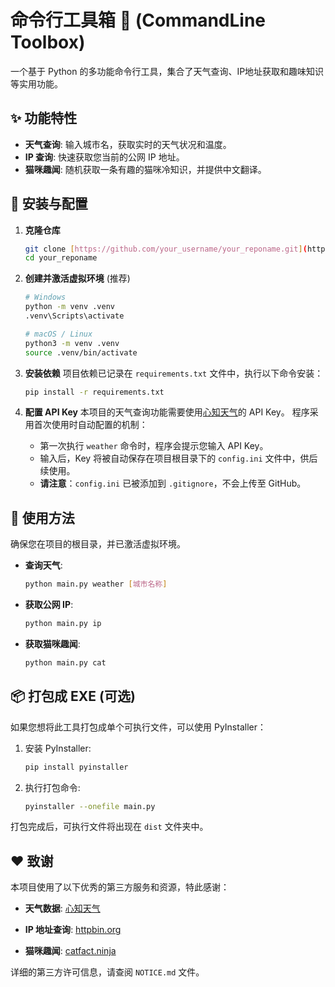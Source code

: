 # 命令行工具箱 🧰 (CommandLine Toolbox)

一个基于 Python 的多功能命令行工具，集合了天气查询、IP地址获取和趣味知识等实用功能。

## ✨ 功能特性

- **天气查询**: 输入城市名，获取实时的天气状况和温度。
- **IP 查询**: 快速获取您当前的公网 IP 地址。
- **猫咪趣闻**: 随机获取一条有趣的猫咪冷知识，并提供中文翻译。

## 🔧 安装与配置

1.  **克隆仓库**
    ```bash
    git clone [https://github.com/your_username/your_reponame.git](https://github.com/your_username/your_reponame.git)
    cd your_reponame
    ```

2.  **创建并激活虚拟环境** (推荐)
    ```bash
    # Windows
    python -m venv .venv
    .venv\Scripts\activate

    # macOS / Linux
    python3 -m venv .venv
    source .venv/bin/activate
    ```

3.  **安装依赖**
    项目依赖已记录在 `requirements.txt` 文件中，执行以下命令安装：
    ```bash
    pip install -r requirements.txt
    ```

4.  **配置 API Key**
    本项目的天气查询功能需要使用[心知天气](https://www.seniverse.com/)的 API Key。
    程序采用首次使用时自动配置的机制：
    - 第一次执行 `weather` 命令时，程序会提示您输入 API Key。
    - 输入后，Key 将被自动保存在项目根目录下的 `config.ini` 文件中，供后续使用。
    - **请注意**：`config.ini` 已被添加到 `.gitignore`，不会上传至 GitHub。

## 🚀 使用方法

确保您在项目的根目录，并已激活虚拟环境。

- **查询天气**:
  ```bash
  python main.py weather [城市名称]
  ```
  
- **获取公网 IP**:
  ```bash
  python main.py ip
  ```
  
- **获取猫咪趣闻**:
  ```bash
  python main.py cat
  ```
  
## 📦 打包成 EXE (可选)
如果您想将此工具打包成单个可执行文件，可以使用 PyInstaller：

1. 安装 PyInstaller:
    ```Bash
    pip install pyinstaller
    ```

2. 执行打包命令:
    ```Bash
    pyinstaller --onefile main.py
    ```
打包完成后，可执行文件将出现在 `dist` 文件夹中。

## ❤️ 致谢
本项目使用了以下优秀的第三方服务和资源，特此感谢：

- **天气数据**: [心知天气](https://www.seniverse.com/)

- **IP 地址查询**: [httpbin.org](https://httpbin.org/)

- **猫咪趣闻**: [catfact.ninja](https://catfact.ninja/)

详细的第三方许可信息，请查阅 `NOTICE.md` 文件。